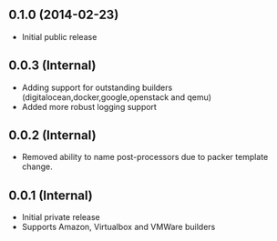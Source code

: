 ## 0.1.0 (2014-02-23)

* Initial public release

## 0.0.3 (Internal)

* Adding support for outstanding builders (digitalocean,docker,google,openstack and qemu)
* Added more robust logging support

## 0.0.2 (Internal)

* Removed ability to name post-processors due to packer template change.

## 0.0.1 (Internal)

* Initial private release
* Supports Amazon, Virtualbox and VMWare builders